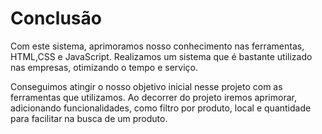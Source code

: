 # Conclusão 

Com este sistema, aprimoramos nosso conhecimento nas ferramentas, HTML,CSS e JavaScript. Realizamos um sistema que é bastante utilizado nas empresas, otimizando o tempo e serviço.

Conseguimos atingir o nosso objetivo inicial nesse projeto com as ferramentas que utilizamos. Ao decorrer do projeto iremos aprimorar, adicionando funcionalidades, como filtro por produto, local e quantidade para facilitar na busca de um produto.